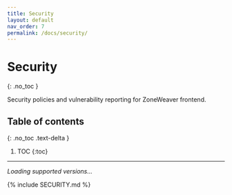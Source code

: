 ```yaml
---
title: Security
layout: default
nav_order: 7
permalink: /docs/security/
---
```


# Security
{: .no_toc }

Security policies and vulnerability reporting for ZoneWeaver frontend.

## Table of contents
{: .no_toc .text-delta }

1. TOC
{:toc}

---

<div id="supported-versions-content">
  <p><em>Loading supported versions...</em></p>
</div>

{% include SECURITY.md %}

